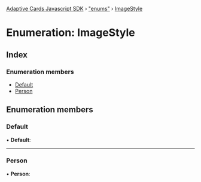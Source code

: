 [Adaptive Cards Javascript SDK](../README.md) › ["enums"](../modules/_enums_.md) › [ImageStyle](_enums_.imagestyle.md)

# Enumeration: ImageStyle

## Index

### Enumeration members

* [Default](_enums_.imagestyle.md#default)
* [Person](_enums_.imagestyle.md#person)

## Enumeration members

###  Default

• **Default**:

___

###  Person

• **Person**:
